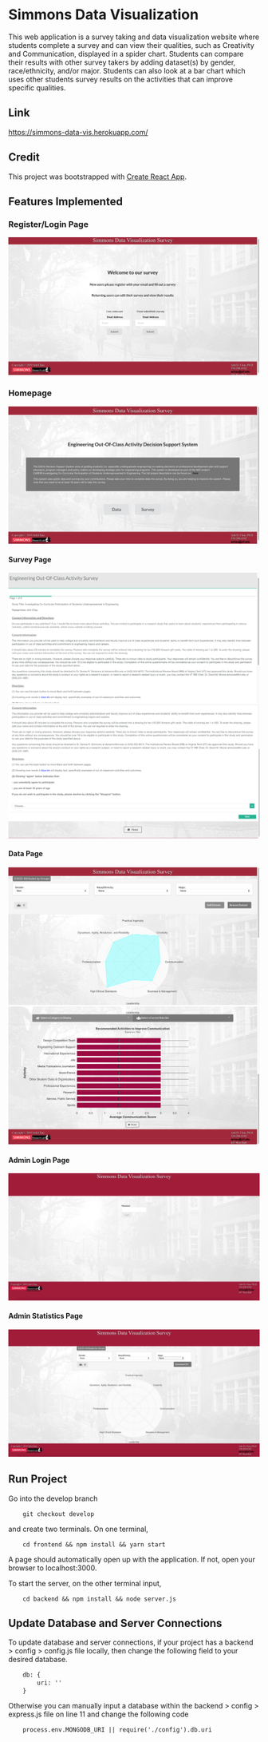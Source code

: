 # Simmons Data Visualization

This web application is a survey taking and data visualization website where students complete a survey and can view their qualities, such as Creativity and Communication, displayed in a spider chart. Students can compare their results with other survey takers by adding dataset(s) by gender, race/ethnicity, and/or major. Students can also look at a bar chart which uses other students survey results on the activities that can improve specific qualities.

## Link
https://simmons-data-vis.herokuapp.com/

## Credit
This project was bootstrapped with [Create React App](https://github.com/facebook/create-react-app).

## Features Implemented
### Register/Login Page
![alt test](frontend/src/img/login_register.png)
  
### Homepage
![alt test](frontend/src/img/homepage.png)
  
#### Survey Page
![alt test](frontend/src/img/survey_1_1.png)
![alt test](frontend/src/img/survey_1_2.png)
  
#### Data Page
![alt test](frontend/src/img/data_1.png)
![alt test](frontend/src/img/data_2.png)
  
#### Admin Login Page
![alt test](frontend/src/img/adminlogin.jpeg)
  
#### Admin Statistics Page
![alt test](frontend/src/img/adminstats.jpeg)
  
## Run Project
Go into the develop branch 
```
    git checkout develop
```
and create two terminals. On one terminal,
```
    cd frontend && npm install && yarn start
```
A page should automatically open up with the application. If not, open your browser to localhost:3000.    
  
To start the server, on the other terminal input, 
```
    cd backend && npm install && node server.js
```

## Update Database and Server Connections
To update database and server connections, if your project has a backend > config > config.js file locally, then change the following field to your desired database. 
```
    db: { 
        uri: ''
    } 
```
Otherwise you can manually input a database within the backend > config > express.js file on line 11 and change the following code
```
    process.env.MONGODB_URI || require('./config').db.uri
```